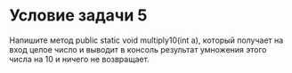 # Условие задачи 5
Напишите метод public static void multiply10(int a), который получает на вход целое число и 
выводит в консоль результат умножения этого числа на 10 и ничего не возвращает.